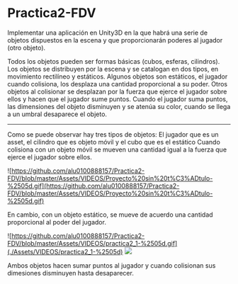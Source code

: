 # Practica2-FDV

Implementar una aplicación en Unity3D en la que habrá una serie de objetos dispuestos en la escena y que proporcionarán poderes al jugador (otro objeto).

Todos los objetos pueden ser formas básicas (cubos, esferas, cilindros).
Los objetos se distribuyen por la escena y se catalogan en dos tipos, en movimiento rectilíneo y estáticos.
Algunos objetos son estáticos, el jugador cuando colisiona, los desplaza una cantidad proporcional a su poder.
Otros objetos al colisionar se desplazan por la fuerza que ejerce el jugador sobre ellos y hacen que el jugador sume puntos.
Cuando el jugador suma puntos, las dimensiones del objeto disminuyen y se atenúa su color, cuando se llega a un umbral desaparece el objeto.

----------------------------------------------------

Como se puede observar hay tres tipos de objetos:
El jugador que es un asset, el cilindro que es objeto móvil y el cubo que es el estático 
Cuando colisiona con un objeto móvil se mueven una cantidad igual a la fuerza que ejerce el jugador sobre ellos.

![https://github.com/alu0100888157/Practica2-FDV/blob/master/Assets/VIDEOS/Proyecto%20sin%20t%C3%ADtulo-%2505d.gif](https://github.com/alu0100888157/Practica2-FDV/blob/master/Assets/VIDEOS/Proyecto%20sin%20t%C3%ADtulo-%2505d.gif)

En cambio, con un objeto estático, se mueve de acuerdo una cantidad proporcional al poder del jugador.

![https://github.com/alu0100888157/Practica2-FDV/blob/master/Assets/VIDEOS/practica2_1-%2505d.gif](./Assets/VIDEOS/practica2_1-%2505d)
![](./Assets/VIDEOS/practica2_3-%2505d)

Ambos objetos hacen sumar puntos al jugador y cuando colisionan sus dimesiones disminuyen hasta desaparecer.
